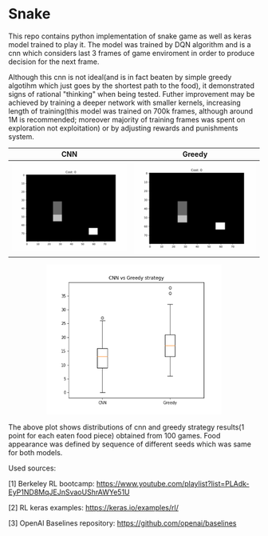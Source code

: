 # Snake

This repo contains python implementation of snake game as well as keras model trained to play it. The model was trained by DQN algorithm and is a cnn which considers last 3 frames of game enviroment in order to produce decision for the next frame. 

Although this cnn is not ideal(and is in fact beaten by simple greedy algotihm which just goes by the shortest path to the food), it demonstrated signs of rational "thinking" when being tested. Futher improvement may be achieved by training a deeper network with smaller kernels, increasing length of training(this model was trained on 700k frames, although around 1M is recommended; moreover majority of training frames was spent on exploration not exploitation) or by adjusting rewards and punishments system.

CNN | Greedy
:-------------------------:|:-------------------------:
![](images/cnn.gif)  |  ![](images/greedy.gif)

<p align="center">
<img src="images/boxplot.png" width="350" height="300"/>
</p>

The above plot shows distributions of cnn and greedy strategy results(1 point for each eaten food piece) obtained from 100 games. Food appearance was defined by sequence of different seeds which was same for both models.

Used sources:

[1] Berkeley RL bootcamp: https://www.youtube.com/playlist?list=PLAdk-EyP1ND8MqJEJnSvaoUShrAWYe51U

[2] RL keras examples: https://keras.io/examples/rl/

[3] OpenAI Baselines repository: https://github.com/openai/baselines
